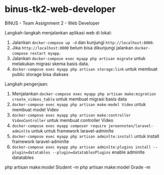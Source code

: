 # binus-tk2-web-developer
BINUS - Team Assignment 2 - Web Developer


Langkah-langkah menjalankan aplikasi web di lokal:

1. Jalankan `docker-compose up -d` dan kunjungi `http://localhost:8000`.
2. Jika `http://localhost:8000` belum bisa dikunjungi jalankan `docker-compose restart myapp`.
3. Jalankan `docker-compose exec myapp php artisan migrate` untuk melakukan migrasi skema basis data.
4. `docker-compose exec myapp php artisan storage:link` untuk membuat public storage bisa diakses

Langkah pengerjaan:

1. Menjalankan `docker-compose exec myapp php artisan make:migration create_videos_table` untuk membuat migrasi basis data
2. `docker-compose exec myapp php artisan make:model Video` untuk membuat model Video
3. `docker-compose exec myapp php artisan make:controller VideoController` untuk membuat controller Video
4. `docker-compose exec myapp composer require jeroennoten/laravel-adminlte` untuk untuk framework laravel-adminlte
5. `docker-compose exec myapp php artisan adminlte:install` untuk install framework laravel-adminlte
6. `docker-compose exec myapp php artisan adminlte:plugins install --plugin=datatables --plugin=datatablesPlugins` enable adminlte datatables

<!-- CARA -->

php artisan make:model Student -m
php artisan make:model Grade -m
